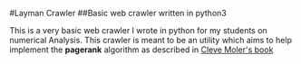 #Layman Crawler
##Basic web crawler written in python3

This is a very basic web crawler I wrote in python for my students on numerical Analysis.
This crawler is meant to be an utility which aims to help implement the **pagerank** algorithm as described in [Cleve Moler's book](http://www.mathworks.com/moler/exm/chapters/pagerank.pdf)
